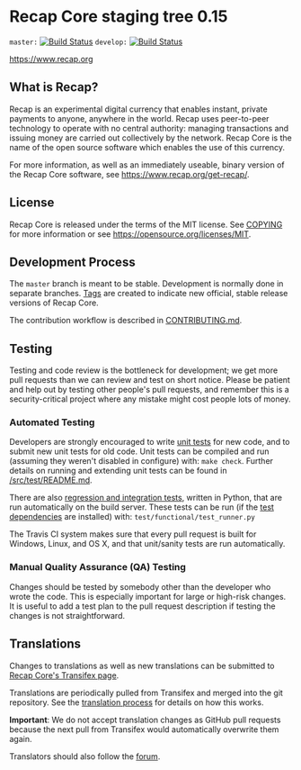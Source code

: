 Recap Core staging tree 0.15
===========================

`master:` [![Build Status](https://travis-ci.org/recappay/recap.svg?branch=master)](https://travis-ci.org/recappay/recap) `develop:` [![Build Status](https://travis-ci.org/recappay/recap.svg?branch=develop)](https://travis-ci.org/recappay/recap/branches)

https://www.recap.org


What is Recap?
-------------

Recap is an experimental digital currency that enables instant, private
payments to anyone, anywhere in the world. Recap uses peer-to-peer technology
to operate with no central authority: managing transactions and issuing money
are carried out collectively by the network. Recap Core is the name of the open
source software which enables the use of this currency.

For more information, as well as an immediately useable, binary version of
the Recap Core software, see https://www.recap.org/get-recap/.


License
-------

Recap Core is released under the terms of the MIT license. See [COPYING](COPYING) for more
information or see https://opensource.org/licenses/MIT.

Development Process
-------------------

The `master` branch is meant to be stable. Development is normally done in separate branches.
[Tags](https://github.com/recappay/recap/tags) are created to indicate new official,
stable release versions of Recap Core.

The contribution workflow is described in [CONTRIBUTING.md](CONTRIBUTING.md).

Testing
-------

Testing and code review is the bottleneck for development; we get more pull
requests than we can review and test on short notice. Please be patient and help out by testing
other people's pull requests, and remember this is a security-critical project where any mistake might cost people
lots of money.

### Automated Testing

Developers are strongly encouraged to write [unit tests](src/test/README.md) for new code, and to
submit new unit tests for old code. Unit tests can be compiled and run
(assuming they weren't disabled in configure) with: `make check`. Further details on running
and extending unit tests can be found in [/src/test/README.md](/src/test/README.md).

There are also [regression and integration tests](/test), written
in Python, that are run automatically on the build server.
These tests can be run (if the [test dependencies](/test) are installed) with: `test/functional/test_runner.py`

The Travis CI system makes sure that every pull request is built for Windows, Linux, and OS X, and that unit/sanity tests are run automatically.

### Manual Quality Assurance (QA) Testing

Changes should be tested by somebody other than the developer who wrote the
code. This is especially important for large or high-risk changes. It is useful
to add a test plan to the pull request description if testing the changes is
not straightforward.

Translations
------------

Changes to translations as well as new translations can be submitted to
[Recap Core's Transifex page](https://www.transifex.com/projects/p/recap/).

Translations are periodically pulled from Transifex and merged into the git repository. See the
[translation process](doc/translation_process.md) for details on how this works.

**Important**: We do not accept translation changes as GitHub pull requests because the next
pull from Transifex would automatically overwrite them again.

Translators should also follow the [forum](https://www.recap.org/forum/topic/recap-worldwide-collaboration.88/).
